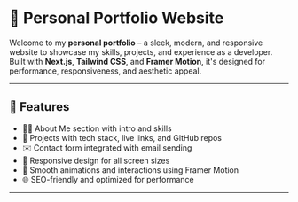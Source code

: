 # 🚀 Personal Portfolio Website

Welcome to my **personal portfolio** – a sleek, modern, and responsive website to showcase my skills, projects, and experience as a developer. Built with **Next.js**, **Tailwind CSS**, and **Framer Motion**, it's designed for performance, responsiveness, and aesthetic appeal.


---


## 📁 Features

- 🧑‍💻 About Me section with intro and skills
- 💼 Projects with tech stack, live links, and GitHub repos
- ✉️ Contact form integrated with email sending
- 📱 Responsive design for all screen sizes
- 🎨 Smooth animations and interactions using Framer Motion
- 🌐 SEO-friendly and optimized for performance

---

